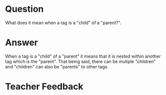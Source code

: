 # Question
What does it mean when a tag is a "child" of a "parent?".

# Answer
When a tag is a "child" of a "parent" it means that it is nested within another tag which is the "parent". That being said, there can be mutiple "children" and "children" can also be "parents" to other tags.

# Teacher Feedback